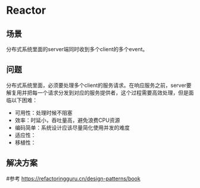 # Reactor
## 场景
分布式系统里面的server端同时收到多个client的多个event。
## 问题
分布式系统里面，必须要处理多个client的服务请求。在响应服务之前，server要解复用并把每一个请求分发到对应的服务提供者，这个过程需要高效处理，但是面临以下困难：   
* 可用性：处理时候不阻塞   
* 效率：时延小，吞吐量高，避免浪费CPU资源
* 编码简单：系统设计应该尽量简化使用并发的难度
* 适应性：
* 移植性：

## 解决方案


#参考
https://refactoringguru.cn/design-patterns/book
